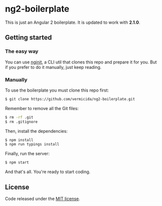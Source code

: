 
# ng2-boilerplate

This is just an Angular 2 boilerplate. It is updated to work with **2.1.0**.

## Getting started

### The easy way

You can use [nginit](https://github.com/vermicida/nginit), a CLI util that clones this repo and prepare it for you. But if you prefer to do it manually, just keep reading. 

### Manually

To use the boilerplate you must clone this repo first:
```bash
$ git clone https://github.com/vermicida/ng2-boilerplate.git
```

Remember to remove all the Git files:
```bash
$ rm -rf .git
$ rm .gitignore
```

Then, install the dependencies:
```bash
$ npm install
$ npm run typings install
```

Finally, run the server:
```bash
$ npm start
```

And that's all. You're ready to start coding.

## License

Code released under the [MIT license](./LICENSE).
